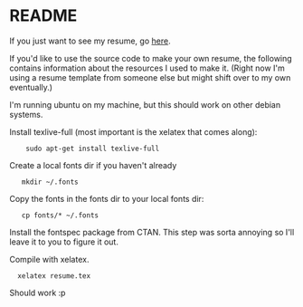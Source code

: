 README
======

If you just want to see my resume, go [here](https://github.com/hamtie/resume/blob/master/resume.pdf).

If you'd like to use the source code to make your own resume, the following
contains information about the resources I used to make it. (Right now
I'm using a resume template from someone else but might shift over to my own eventually.)

I'm running ubuntu on my machine, but this should work on other debian
systems.

Install texlive-full (most important is the xelatex that comes along):

        sudo apt-get install texlive-full

Create a local fonts dir if you haven't already
       
       mkdir ~/.fonts

Copy the fonts in the fonts dir to your local fonts dir:

       cp fonts/* ~/.fonts

Install the fontspec package from CTAN.  This step was sorta annoying
so I'll leave it to you to figure it out.

Compile with xelatex.

      xelatex resume.tex

Should work :p
